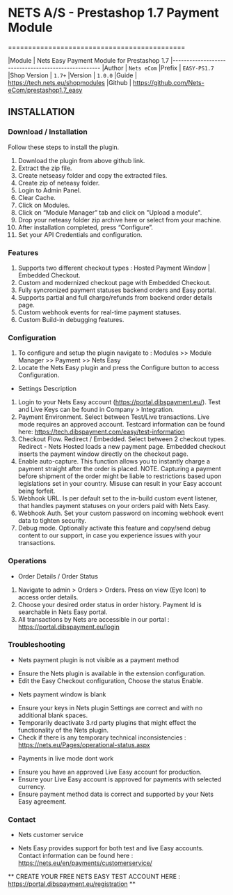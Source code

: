 # NETS A/S - Prestashop 1.7 Payment Module
============================================

|Module       | Nets Easy Payment Module for Prestashop 1.7
|----------------------------------------------------
|Author       | `Nets eCom`
|Prefix       | `EASY-PS1.7`
|Shop Version | `1.7+`
|Version      | `1.0.0`
|Guide        | https://tech.nets.eu/shopmodules
|Github       | https://github.com/Nets-eCom/prestashop1.7_easy

## INSTALLATION

### Download / Installation

Follow these steps to install the plugin.

01. Download the plugin from above github link.
02. Extract the zip file.
03. Create netseasy folder and copy the extracted files.
03. Create zip of neteasy folder.
04. Login to Admin Panel.
05. Clear Cache.
06. Click on Modules.
07. Click on “Module Manager” tab and click on "Upload a module".
08. Drop your neteasy folder zip archive here or select from your machine.
09. After installation completed, press “Configure”.
10. Set your API Credentials and configuration.

### Features
01. Supports two different checkout types : Hosted Payment Window | Embedded Checkout.
02. Custom and modernized checkout page with Embedded Checkout.
03. Fully syncronized payment statuses backend orders and Easy portal. 
04. Supports partial and full charge/refunds from backend order details page.
05. Custom webhook events for real-time payment statuses.
06. Custom Build-in debugging features.

### Configuration
01. To configure and setup the plugin navigate to : Modules >> Module Manager >> Payment >> Nets Easy 
02. Locate the Nets Easy plugin and press the Configure button to access Configuration.

* Settings Description
01. Login to your Nets Easy account (https://portal.dibspayment.eu/). Test and Live Keys can be found in Company > Integration.
02. Payment Environment. Select between Test/Live transactions. Live mode requires an approved account. Testcard information can be found here: https://tech.dibspayment.com/easy/test-information 
03. Checkout Flow. Redirect / Embedded. Select between 2 checkout types. Redirect - Nets Hosted loads a new payment page. Embedded checkout inserts the payment window directly on the checkout page.
04. Enable auto-capture. This function allows you to instantly charge a payment straight after the order is placed.
   NOTE. Capturing a payment before shipment of the order might be liable to restrictions based upon legislations set in your country. Misuse can result in your Easy account being forfeit.
05. Webhook URL. Is per default set to the in-build custom event listener, that handles payment statuses on your orders paid with Nets Easy.
06. Webhook Auth. Set your custom password on incoming webhook event data to tighten security.
07. Debug mode. Optionally activate this feature and copy/send debug content to our support, in case you experience issues with your transactions.

### Operations
* Order Details / Order Status
01. Navigate to admin > Orders > Orders. Press on view (Eye Icon) to access order details.
02. Choose your desired order status in order history. Payment Id is searchable in Nets Easy portal.
03. All transactions by Nets are accessible in our portal : https://portal.dibspayment.eu/login

### Troubleshooting
* Nets payment plugin is not visible as a payment method
- Ensure the Nets plugin is available in the extension configuration.
- Edit the Easy Checkout configuration, Choose the status Enable.

* Nets payment window is blank
- Ensure your keys in Nets plugin Settings are correct and with no additional blank spaces.
- Temporarily deactivate 3.rd party plugins that might effect the functionality of the Nets plugin.
- Check if there is any temporary technical inconsistencies : https://nets.eu/Pages/operational-status.aspx

* Payments in live mode dont work
- Ensure you have an approved Live Easy account for production.
- Ensure your Live Easy account is approved for payments with selected currency.
- Ensure payment method data is correct and supported by your Nets Easy agreement.

### Contact
* Nets customer service
- Nets Easy provides support for both test and live Easy accounts. Contact information can be found here : https://nets.eu/en/payments/customerservice/

** CREATE YOUR FREE NETS EASY TEST ACCOUNT HERE : https://portal.dibspayment.eu/registration **
